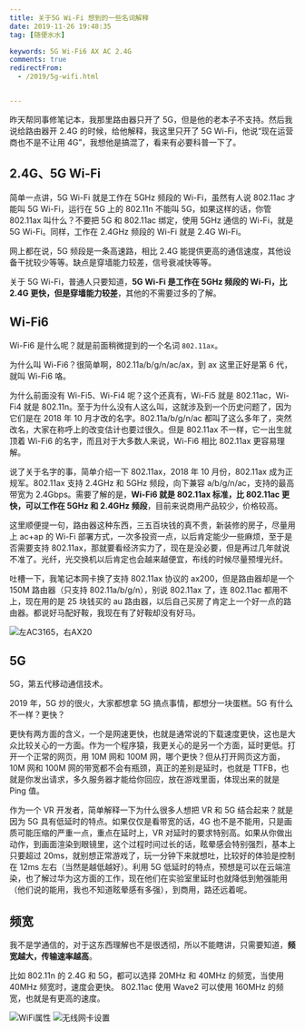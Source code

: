 ```yaml
---
title: 关于5G Wi-Fi 想到的一些名词解释
date: 2019-11-26 19:48:35
tag: [随便水水]

keywords: 5G Wi-Fi6 AX AC 2.4G
comments: true
redirectFrom:
  - /2019/5g-wifi.html


---
```


昨天帮同事修笔记本，我那里路由器只开了 5G，但是他的老本子不支持。然后我说给路由器开 2.4G 的时候，给他解释，我这里只开了 5G Wi-Fi，他说“现在运营商也不是不让用 4G”，我想他是搞混了，看来有必要科普一下了。

<!-- more -->

## 2.4G、5G Wi-Fi

简单一点讲，5G Wi-Fi 就是工作在 5GHz 频段的 Wi-Fi，虽然有人说 802.11ac 才能叫 5G Wi-Fi，运行在 5G 上的 802.11n 不能叫 5G，如果这样的话，你管 802.11ax 叫什么？不要把 5G 和 802.11ac 绑定，使用 5GHz 通信的 Wi-Fi，就是 5G Wi-Fi。同样，工作在 2.4GHz 频段的 Wi-Fi 就是 2.4G Wi-Fi。

网上都在说，5G 频段是一条高速路，相比 2.4G 能提供更高的通信速度，其他设备干扰较少等等。缺点是穿墙能力较差，信号衰减快等等。

关于 5G Wi-Fi，普通人只要知道，**5G Wi-Fi 是工作在 5GHz 频段的 Wi-Fi，比 2.4G 更快，但是穿墙能力较差**，其他的不需要过多的了解。

## Wi-Fi6

Wi-Fi6 是什么呢？就是前面稍微提到的一个名词 `802.11ax`。

为什么叫 Wi-Fi6？很简单啊，802.11a/b/g/n/ac/ax，到 ax 这里正好是第 6 代，就叫 Wi-Fi6 咯。

为什么前面没有 Wi-Fi5、Wi-Fi4 呢？这个还真有，Wi-Fi5 就是 802.11ac，Wi-Fi4 就是 802.11n。至于为什么没有人这么叫，这就涉及到一个历史问题了，因为它们是在 2018 年 10 月才改的名字。802.11a/b/g/n/ac 都叫了这么多年了，突然改名，大家在称呼上的改变估计也要过很久。但是 802.11ax 不一样，它一出生就顶着 Wi-Fi6 的名字，而且对于大多数人来说，Wi-Fi6 相比 802.11ax 更容易理解。

说了关于名字的事，简单介绍一下 802.11ax，2018 年 10 月份，802.11ax 成为正规军。802.11ax 支持 2.4GHz 和 5GHz 频段，向下兼容 a/b/g/n/ac，支持的最高带宽为 2.4Gbps。需要了解的是，**Wi-Fi6 就是 802.11ax 标准，比 802.11ac 更快，可以工作在 5GHz 和 2.4GHz 频段**，目前来说商用产品较少，价格较高。

这里顺便提一句，路由器这种东西，三五百块钱的真不贵，新装修的房子，尽量用上 ac+ap 的 Wi-Fi 部署方式，一次多投资一点，以后肯定能少一些麻烦，至于是否需要支持 802.11ax，那就要看经济实力了，现在是没必要，但是再过几年就说不准了。光纤，光交换机以后肯定也会越来越便宜，布线的时候尽量预埋光纤。

吐槽一下，我笔记本网卡换了支持 802.11ax 协议的 ax200，但是路由器却是一个 150M 路由器（只支持 802.11a/b/g/n），别说 802.11ax 了，连 802.11ac 都用不上，现在用的是 25 块钱买的 au 路由器，以后自己买房了肯定上一个好一点的路由器。都说好马配好鞍，我现在有了好鞍却没有好马。


![左AC3165，右AX20](./img/DSC_0090.avif)


## 5G

5G，第五代移动通信技术。

2019 年，5G 炒的很火，大家都想拿 5G 搞点事情，都想分一块蛋糕。5G 有什么不一样？更快？

更快有两方面的含义，一个是网速更快，也就是通常说的下载速度更快，这也是大众比较关心的一方面。作为一个程序猿，我更关心的是另一个方面，延时更低。打开一个正常的网页，用 10M 网和 100M 网，哪个更快？但从打开网页这方面，10M 网和 100M 网的带宽都不会有瓶颈，真正的差别是延时，也就是 TTFB，也就是你发出请求，多久服务器才能给你回应，放在游戏里面，体现出来的就是 Ping 值。

作为一个 VR 开发者，简单解释一下为什么很多人想把 VR 和 5G 结合起来？就是因为 5G 具有低延时的特点。如果仅仅是看带宽的话，4G 也不是不能用，只是画质可能压缩的严重一点，重点在延时上，VR 对延时的要求特别高。如果从你做出动作，到画面渲染到眼镜里，这个过程时间过长的话，眩晕感会特别强烈，基本上只要超过 20ms，就别想正常游戏了，玩一分钟下来就想吐，比较好的体验是控制在 12ms 左右（当然是越低越好）。利用 5G 低延时的特点，预想是可以在云端渲染，也了解过华为这方面的工作，现在他们在实验室里延时也就降低到勉强能用（他们说的能用，我也不知道眩晕感有多强），到商用，路还远着呢。

## 频宽

我不是学通信的，对于这东西理解也不是很透彻，所以不能瞎讲，只需要知道，**频宽越大，传输速率越高**。

比如 802.11n 的 2.4G 和 5G，都可以选择 20MHz 和 40MHz 的频宽，当使用 40MHz 频宽时，速度会更快。
802.11ac 使用 Wave2 可以使用 160MHz 的频宽，也就是有更高的速度。

![WiFi属性](./img/s.avif) ![无线网卡设置](./img/s1.avif)
